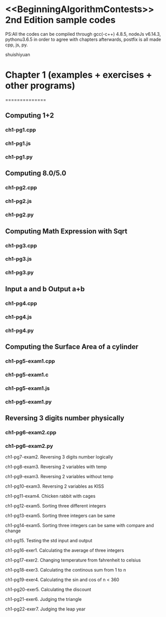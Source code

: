 ﻿&lt;&lt;BeginningAlgorithmContests>> 2nd Edition sample codes
============
PS:All the codes can be compiled through gcc(-c++) 4.8.5, nodeJs v6.14.3, pythonu3.6.5 in order to agree with chapters afterwards, postfix is all made cpp, js, py.

shuishiyuan

# Chapter 1 (examples + exercises + other programs)
==============
## Computing 1+2
### ch1-pg1.cpp
### ch1-pg1.js
### ch1-pg1.py

## Computing 8.0/5.0
### ch1-pg2.cpp
### ch1-pg2.js
### ch1-pg2.py

## Computing Math Expression with Sqrt
### ch1-pg3.cpp
### ch1-pg3.js
### ch1-pg3.py

## Input a and b Output a+b
### ch1-pg4.cpp
### ch1-pg4.js
### ch1-pg4.py

## Computing the Surface Area of a cylinder
### ch1-pg5-exam1.cpp
### ch1-pg5-exam1.c
### ch1-pg5-exam1.js
### ch1-pg5-exam1.py

## Reversing 3 digits number physically
### ch1-pg6-exam2.cpp
### ch1-pg6-exam2.py

ch1-pg7-exam2. Reversing 3 digits number logically

ch1-pg8-exam3. Reversing 2 variables with temp

ch1-pg9-exam3. Reversing 2 variables without temp

ch1-pg10-exam3. Reversing 2 variables as KISS

ch1-pg11-exam4. Chicken rabbit with cages

ch1-pg12-exam5. Sorting three different integers 

ch1-pg13-exam5. Sorting three integers can be same 

ch1-pg14-exam5. Sorting three integers can be same with compare and change 

ch1-pg15. Testing the std input and output

ch1-pg16-exer1. Calculating the average of three integers

ch1-pg17-exer2. Changing temperature from fahrenheit to celsius

ch1-pg18-exer3. Calculating the continous sum from 1 to n

ch1-pg19-exer4. Calculating the sin and cos of n < 360

ch1-pg20-exer5. Calculating the discount

ch1-pg21-exer6. Judging the triangle

ch1-pg22-exer7. Judging the leap year
